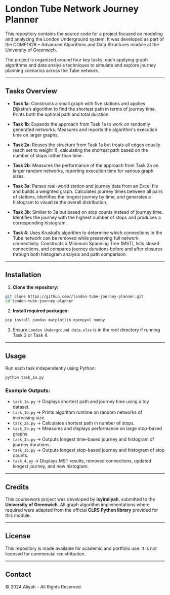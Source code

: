 # London Tube Network Journey Planner

This repository contains the source code for a project focused on modeling and analyzing the London Underground system. It was developed as part of the COMP1828 – Advanced Algorithms and Data Structures module at the University of Greenwich.

The project is organized around four key tasks, each applying graph algorithms and data analysis techniques to simulate and explore journey planning scenarios across the Tube network.

---

## Tasks Overview

- **Task 1a**: Constructs a small graph with five stations and applies Dijkstra’s algorithm to find the shortest path in terms of journey time. Prints both the optimal path and total duration.

- **Task 1b**: Expands the approach from Task 1a to work on randomly generated networks. Measures and reports the algorithm's execution time on larger graphs.

- **Task 2a**: Reuses the structure from Task 1a but treats all edges equally (each set to weight 1), calculating the shortest path based on the number of stops rather than time.

- **Task 2b**: Measures the performance of the approach from Task 2a on larger random networks, reporting execution time for various graph sizes.

- **Task 3a**: Parses real-world station and journey data from an Excel file and builds a weighted graph. Calculates journey times between all pairs of stations, identifies the longest journey by time, and generates a histogram to visualize the overall distribution.

- **Task 3b**: Similar to 3a but based on stop counts instead of journey time. Identifies the journey with the highest number of stops and produces a corresponding histogram.

- **Task 4**: Uses Kruskal’s algorithm to determine which connections in the Tube network can be removed while preserving full network connectivity. Constructs a Minimum Spanning Tree (MST), lists closed connections, and compares journey durations before and after closures through both histogram analysis and path comparison.

---

## Installation

1. **Clone the repository:**

```bash
git clone https://github.com//london-tube-journey-planner.git
cd london-tube-journey-planner
```

2. **Install required packages:**

```bash
pip install pandas matplotlib openpyxl numpy
```

3. Ensure `London Underground data.xlsx` is in the root directory if running Task 3 or Task 4.

---

## Usage

Run each task independently using Python:

```bash
python task_1a.py
```

### Example Outputs:

- `task_1a.py` → Displays shortest path and journey time using a toy dataset.
- `task_1b.py` → Prints algorithm runtime on random networks of increasing size.
- `task_2a.py` → Calculates shortest path in number of stops.
- `task_2b.py` → Measures and displays performance on large stop-based graphs.
- `task_3a.py` → Outputs longest time-based journey and histogram of journey durations.
- `task_3b.py` → Outputs longest stop-based journey and histogram of stop counts.
- `task_4.py` → Displays MST results, removed connections, updated longest journey, and new histogram.

---

## Credits

This coursework project was developed by **isyiraliyah**, submitted to the **University of Greenwich**.
All graph algorithm implementations where required were adapted from the official **CLRS Python library** provided for this module.

---

## License

This repository is made available for academic and portfolio use. It is not licensed for commercial redistribution.

---

## Contact

© 2024 Aliyah – All Rights Reserved.
